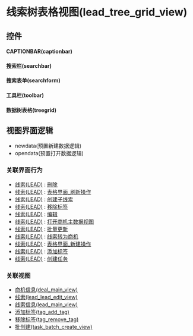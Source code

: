 # 线索树表格视图(lead_tree_grid_view)  <!-- {docsify-ignore-all} -->



## 控件
#### CAPTIONBAR(captionbar)
#### 搜索栏(searchbar)
#### 搜索表单(searchform)
#### 工具栏(toolbar)
#### 数据树表格(treegrid)

## 视图界面逻辑
  * newdata(预置新建数据逻辑)
  * opendata(预置打开数据逻辑)


### 关联界面行为
  * [线索(LEAD)](module/crm/lead) : [删除](module/crm/lead#界面行为)
  * [线索(LEAD)](module/crm/lead) : [表格界面_刷新操作](module/crm/lead#界面行为)
  * [线索(LEAD)](module/crm/lead) : [创建子线索](module/crm/lead#界面行为)
  * [线索(LEAD)](module/crm/lead) : [移除标签](module/crm/lead#界面行为)
  * [线索(LEAD)](module/crm/lead) : [编辑](module/crm/lead#界面行为)
  * [线索(LEAD)](module/crm/lead) : [打开商机主数据视图](module/crm/lead#界面行为)
  * [线索(LEAD)](module/crm/lead) : [批量更新](module/crm/lead#界面行为)
  * [线索(LEAD)](module/crm/lead) : [线索转为商机](module/crm/lead#界面行为)
  * [线索(LEAD)](module/crm/lead) : [表格界面_新建操作](module/crm/lead#界面行为)
  * [线索(LEAD)](module/crm/lead) : [添加标签](module/crm/lead#界面行为)
  * [线索(LEAD)](module/crm/lead) : [创建任务](module/crm/lead#界面行为)

### 关联视图
  * [商机信息(deal_main_view)](app/view/deal_main_view)
  * [线索(lead_lead_edit_view)](app/view/lead_lead_edit_view)
  * [线索信息(lead_main_view)](app/view/lead_main_view)
  * [添加标签(tag_add_tag)](app/view/tag_add_tag)
  * [移除标签(tag_remove_tag)](app/view/tag_remove_tag)
  * [批创建(task_batch_create_view)](app/view/task_batch_create_view)

<script>
 const { createApp } = Vue
  createApp({
    data() {
      return {

      }
    }
  }).use(ElementPlus).mount('#app')
</script>